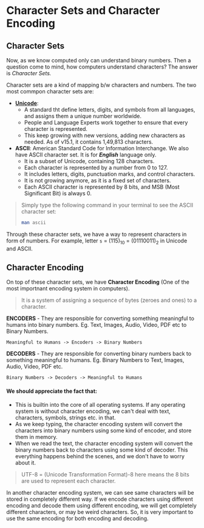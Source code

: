 # Character Sets and Character Encoding

## Character Sets

Now, as we know computed only can understand binary numbers. Then a question come to mind, how computers understand characters? The answer is _Character Sets._

Character sets are a kind of mapping b/w characters and numbers. The two most commpon character sets are:

- **[Unicode](https://home.unicode.org/)**:
  - A standard tht define letters, digits, and symbols from all languages, and assigns them a unique number worldwide.
  - People and Language Experts work together to ensure that every character is represented.
  - This keep growing with new versions, adding new characters as needed. As of v15.1, it contains 1,49,813 characters.
- **ASCII**: American Standard Code for Information Interchange. We also have ASCII character set. It is for **_English_** language only.
  - It is a subset of Unicode, containing 128 characters.
  - Each character is represented by a number from 0 to 127.
  - It includes letters, digits, punctuation marks, and control characters.
  - It is not growing anymore, as it is a fixed set of characters.
  - Each ASCII character is represented by 8 bits, and MSB (Most Significant Bit) is always 0.

> Simply type the following command in your terminal to see the ASCII character set:
>
> ```sh
> man ascii
> ```

Through these character sets, we have a way to represent characters in form of numbers. For example, letter `s` = (115)<sub>10</sub> = (01110011)<sub>2</sub> in Unicode and ASCII.

## Character Encoding

On top of these character sets, we have **Character Encoding** (One of the most importnant encoding system in computers).

> It is a system of assigning a sequence of bytes (zeroes and ones) to a character.

**ENCODERS** - They are responsible for converting something meaningful to humans into binary numbers. Eg. Text, Images, Audio, Video, PDF etc to Binary Numbers.

```
Meaningful to Humans -> Encoders -> Binary Numbers
```

**DECODERS** - They are responsible for converting binary numbers back to something meaningful to humans. Eg. Binary Numbers to Text, Images, Audio, Video, PDF etc.

```
Binary Numbers -> Decoders -> Meaningful to Humans
```

#### We should appreciate the fact that:

- This is builtin into the core of all operating systems. If any operating system is without character encoding, we can't deal with text, characters, symbols, strings etc. in that.
- As we keep typing, the character encoding system will convert the characters into binary numbers using some kind of encoder, and store them in memory.
- When we read the text, the character encoding system will convert the binary numbers back to characters using some kind of decoder. This everything happens behind the scenes, and we don't have to worry about it.

> UTF-8 = (Unicode Transformation Format)-8 here means the 8 bits are used to represent each character.

In another character encoding system, we can see same characters will be stored in completely different way. If we encode characters using different encoding and decode them using different encoding, we will get completely different characters, or may be weird characters. So, it is very important to use the same encoding for both encoding and decoding.
